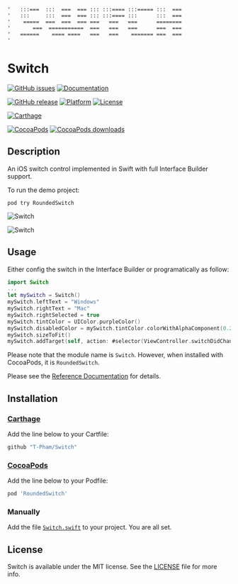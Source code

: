 ```
'   :::===  :::  ===  === ::: :::==== :::===== :::  ===
'   :::     :::  ===  === ::: :::==== :::      :::  ===
'    =====  ===  ===  === ===   ===   ===      ========
'       ===  ===========  ===   ===   ===      ===  ===
'   ======    ==== ====   ===   ===    ======= ===  ===
'                                                              
```

# Switch

[![GitHub issues](https://img.shields.io/github/issues/T-Pham/Switch.svg?style=flat-square)](https://github.com/T-Pham/Switch/issues)
[![Documentation](https://img.shields.io/cocoapods/metrics/doc-percent/RoundedSwitch.svg?style=flat-square)](http://cocoadocs.org/docsets/RoundedSwitch)

[![GitHub release](https://img.shields.io/github/tag/T-Pham/Switch.svg?style=flat-square&label=release)](https://github.com/T-Pham/Switch/releases)
[![Platform](https://img.shields.io/cocoapods/p/RoundedSwitch.svg?style=flat-square)](https://github.com/T-Pham/Switch)
[![License](https://img.shields.io/cocoapods/l/Switch.svg?style=flat-square)](LICENSE)

[![Carthage](https://img.shields.io/badge/Carthage-compatible-4BC51D.svg?style=flat-square)](https://github.com/Carthage/Carthage)

[![CocoaPods](https://img.shields.io/badge/CocoaPods-compatible-4BC51D.svg?style=flat-square)](https://cocoapods.org/pods/RoundedSwitch)
[![CocoaPods downloads](https://img.shields.io/cocoapods/dt/RoundedSwitch.svg?style=flat-square)](https://cocoapods.org/pods/RoundedSwitch)

## Description

An iOS switch control implemented in Swift with full Interface Builder support.

To run the demo project:

`pod try RoundedSwitch`

![Switch](https://github.com/T-Pham/Switch/blob/master/switch.gif?raw=true)

![Switch](https://github.com/T-Pham/Switch/blob/master/switch.png?raw=true)

## Usage

Either config the switch in the Interface Builder or programatically as follow:

```swift
import Switch
...
let mySwitch = Switch()
mySwitch.leftText = "Windows"
mySwitch.rightText = "Mac"
mySwitch.rightSelected = true
mySwitch.tintColor = UIColor.purpleColor()
mySwitch.disabledColor = mySwitch.tintColor.colorWithAlphaComponent(0.2)
mySwitch.sizeToFit()
mySwitch.addTarget(self, action: #selector(ViewController.switchDidChangeValue(_:)), forControlEvents: .ValueChanged)
```

Please note that the module name is `Switch`. However, when installed with CocoaPods, it is `RoundedSwitch`.

Please see the [Reference Documentation](http://cocoadocs.org/docsets/RoundedSwitch) for details.

## Installation

### [Carthage](https://github.com/Carthage/Carthage)

Add the line below to your Cartfile:

```ruby
github "T-Pham/Switch"
```

### [CocoaPods](https://cocoapods.org/pods/RoundedSwitch)

Add the line below to your Podfile:

```ruby
pod 'RoundedSwitch'
```

### Manually

Add the file [`Switch.swift`](Switch.swift) to your project. You are all set.

## License

Switch is available under the MIT license. See the [LICENSE](LICENSE) file for more info.
